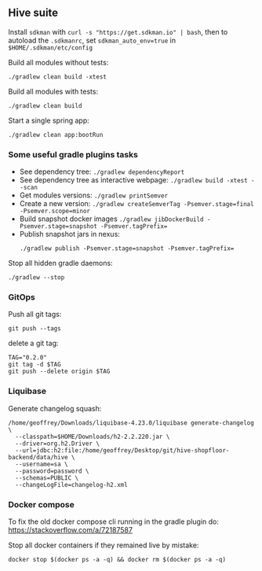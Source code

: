 ## Hive suite

Install `sdkman` with `curl -s "https://get.sdkman.io" | bash`, then to autoload the `.sdkmanrc`, set `sdkman_auto_env=true` in `$HOME/.sdkman/etc/config`

Build all modules without tests:

```shell
./gradlew clean build -xtest
```

Build all modules with tests:

```shell
./gradlew clean build
```

Start a single spring app:

```shell
./gradlew clean app:bootRun
```

### Some useful gradle plugins tasks

- See dependency tree: `./gradlew dependencyReport`
- See dependency tree as interactive webpage: `./gradlew build -xtest --scan`
- Get modules versions: `./gradlew printSemver`
- Create a new version: `./gradlew createSemverTag -Psemver.stage=final -Psemver.scope=minor`
- Build snapshot docker images `./gradlew jibDockerBuild -Psemver.stage=snapshot -Psemver.tagPrefix=`
- Publish snapshot jars in nexus:
    ```shell
    ./gradlew publish -Psemver.stage=snapshot -Psemver.tagPrefix=
    ```

Stop all hidden gradle daemons:

```shell
./gradlew --stop
```

### GitOps

Push all git tags:

```shell
git push --tags
```

delete a git tag:

```shell
TAG="0.2.0"
git tag -d $TAG
git push --delete origin $TAG
```

### Liquibase

Generate changelog squash:

```shell
/home/geoffrey/Downloads/liquibase-4.23.0/liquibase generate-changelog \
  --classpath=$HOME/Downloads/h2-2.2.220.jar \
  --driver=org.h2.Driver \
  --url=jdbc:h2:file:/home/geoffrey/Desktop/git/hive-shopfloor-backend/data/hive \
  --username=sa \
  --password=password \
  --schemas=PUBLIC \
  --changeLogFile=changelog-h2.xml
```

### Docker compose 

To fix the old docker compose cli running in the gradle plugin do: https://stackoverflow.com/a/72187587

Stop all docker containers if they remained live by mistake:

```shell 
docker stop $(docker ps -a -q) && docker rm $(docker ps -a -q)
```
